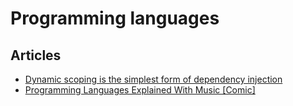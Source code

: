 # Programming languages

## Articles

- [Dynamic scoping is the simplest form of dependency injection](http://gustavlundin.com/di-frameworks-are-dynamic-binding/)
- [Programming Languages Explained With Music [Comic]](https://blog.toggl.com/programming-languages-explained-with-music-comic/)
